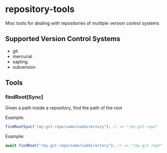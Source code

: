 # repository-tools

Misc tools for dealing with repositories of multiple version control systems

## Supported Version Control Systems

- git
- mercurial
- sapling
- subversion

## Tools

### findRoot[Sync]

Given a path inside a repository, find the path of the root

Example:

```ts
findRootSync("/my-git-repo/some/subdirectory"); // => "/my-git-repo"
```

Example:

```ts
await findRoot("/my-git-repo/some/subdirectory"); // => "/my-git-repo"
```
